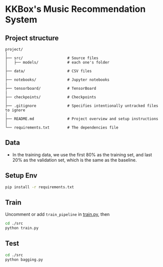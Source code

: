 # KKBox's Music Recommendation System

## Project structure

```
project/
│
├── src/                    # Source files
│   ├── models/             # each one's folder
│
├── data/                   # CSV files
│
├── notebooks/              # Jupyter notebooks
|
├── tensorboard/            # TensorBoard
|
├── checkpoints/            # Checkpoints
│
├── .gitignore              # Specifies intentionally untracked files to ignore
│
├── README.md               # Project overview and setup instructions
│
└── requirements.txt        # The dependencies file

```

## Data
- In the training data, we use the first 80% as the training set, and last 20% as the validation set, which is the same as the baseline.

## Setup Env
```bash
pip install -r requirements.txt
```

## Train
Uncomment or add `train_pipeline` in [train.py](./src/train.py), then
```bash
cd ./src
python train.py
```

## Test
```bash
cd ./src
python bagging.py
```
